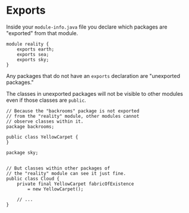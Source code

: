 # Exports

Inside your `module-info.java` file you declare which packages are
"exported" from that module.

```java,no_run
module reality {
    exports earth;
    exports sea;
    exports sky;
}
```

Any packages that do not have an `exports` declaration are "unexported packages."

The classes in unexported packages will not be visible to other modules
even if those classes are `public`.

```java,no_run
// Because the "backrooms" package is not exported
// from the "reality" module, other modules cannot
// observe classes within it.
package backrooms;

public class YellowCarpet {
}
```

```java,no_run
package sky;


// But classes within other packages of
// the "reality" module can see it just fine.
public class Cloud {
    private final YellowCarpet fabricOfExistence
        = new YellowCarpet();

    // ...
}
```